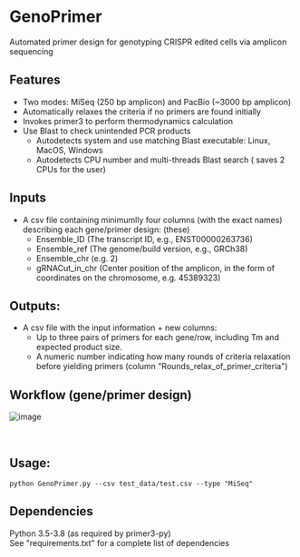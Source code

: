 # GenoPrimer
Automated primer design for genotyping CRISPR edited cells via amplicon sequencing

## Features
- Two modes: MiSeq (250 bp amplicon) and PacBio (~3000 bp amplicon)
- Automatically relaxes the criteria if no primers are found initially
- Invokes primer3 to perform thermodynamics calculation
- Use Blast to check unintended PCR products 
  - Autodetects system and use matching Blast executable: Linux, MacOS, Windows
  - Autodetects CPU number and multi-threads Blast search ( saves 2 CPUs for the user)

## Inputs

- A csv file containing minimumlly four columns (with the exact names) describing each gene/primer design:
  (these)
  - Ensemble_ID (The transcript ID, e.g., ENST00000263736)  
  - Ensemble_ref (The genome/build version, e.g., GRCh38)  
  - Ensemble_chr (e.g. 2)  
  - gRNACut_in_chr (Center position of the amplicon, in the form of coordinates on the chromosome, e.g. 45389323)   
    
## Outputs:
- A csv file with the input information + new columns: 
  -  Up to three pairs of primers for each gene/row, including Tm and expected product size.
  -  A numeric number indicating how many rounds of criteria relaxation before yielding primers (column "Rounds_relax_of_primer_criteria")

## Workflow (gene/primer design) 
![image](https://user-images.githubusercontent.com/4129442/153317761-659d4ea8-88bb-4c69-bdf5-05e2a168d4ea.png)

&nbsp;
## Usage:
```
python GenoPrimer.py --csv test_data/test.csv --type "MiSeq"
```


## Dependencies
Python 3.5-3.8 (as required by primer3-py)  
See "requirements.txt" for a complete list of dependencies



